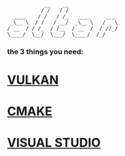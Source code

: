 ```
            __    __
           / /   / /
  ____    / /   / /_   ____     ___
 _\__ \  / /   / __/  _\__ \   / _ \
/ __  / / /_  / /__  / __  /  / //_/
\____/  \__/  \___/  \____/  /_/
```
### the 3 things you need:
# [VULKAN](https://vulkan.lunarg.com/)

# [CMAKE](https://cmake.org/download/)

# [VISUAL STUDIO](https://visualstudio.microsoft.com/downloads/)
